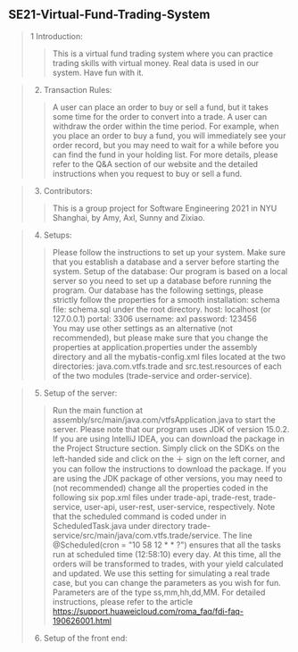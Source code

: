## SE21-Virtual-Fund-Trading-System

> 1 Introduction:
>> This is a virtual fund trading system where you can practice trading skills with virtual money. Real data is used in our system. Have fun with it. 

> 2. Transaction Rules:
>> A user can place an order to buy or sell a fund, but it takes some time for the order to convert into a trade. A user can withdraw the order within the time period. For example, when you place an order to buy a fund, you will immediately see your order record, but you may need to wait for a while before you can find the fund in your holding list. For more details, please refer to the Q&A section of our website and the detailed instructions when you request to buy or sell a fund. 

> 3. Contributors:
>> This is a group project for Software Engineering 2021 in NYU Shanghai, by Amy, Axl, Sunny and Zixiao.

> 4. Setups:
>> Please follow the instructions to set up your system. Make sure that you establish a database and a server before starting the system.
	Setup of the database: 
	Our program is based on a local server so you need to set up a database before running the program. Our database has the following settings, please strictly follow the properties for a smooth installation:
	schema file: schema.sql under the root directory.
	host: localhost (or 127.0.0.1)
	portal: 3306
	username: axl
	password: 123456	
>> You may use other settings as an alternative (not recommended), but please make sure that you change the properties at application.properties under the assembly directory and all the mybatis-config.xml files located at the two directories: java.com.vtfs.trade and src.test.resources of each of the two modules (trade-service and order-service). 
	
> 5. Setup of the server:
>> Run the main function at assembly/src/main/java.com/vtfsApplication.java to start the server. Please note that our program uses JDK of version 15.0.2. If you are using IntelliJ IDEA, you can download the package in the Project Structure section. Simply click on the SDKs on the left-handed side and click on the ＋ sign on the left corner, and you can follow the instructions to download the package.
If you are using the JDK package of other versions, you may need to (not recommended) change all the properties coded in the following six pop.xml files under trade-api, trade-rest, trade-service, user-api, user-rest, user-service, respectively.
Note that the scheduled command is coded under in ScheduledTask.java under directory
trade-service/src/main/java/com.vtfs.trade/service. The line 
@Scheduled(cron = "10 58 12 * * ?")
ensures that all the tasks run at scheduled time (12:58:10) every day. At this time, all the orders will be transformed to trades, with your yield calculated and updated. We use this setting for simulating a real trade case, but you can change the parameters as you wish for fun. Parameters are of the type ss,mm,hh,dd,MM. For detailed instructions, please refer to the article https://support.huaweicloud.com/roma_faq/fdi-faq-190626001.html 
> 6. Setup of the front end: 

